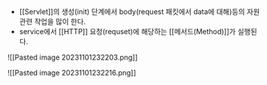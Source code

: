 - [[Servlet]]의 생성(init) 단계에서 body(request 패킷에서 data에 대해)등의 자원 관련 작업을 많이 한다.
- service에서 [[HTTP]] 요청(requset)에 해당하는 [[메서드(Method)]]가 실행된다.

![[Pasted image 20231101232203.png]]

![[Pasted image 20231101232216.png]]

